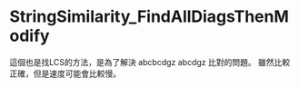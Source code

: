 # StringSimilarity_FindAllDiagsThenModify
這個也是找LCS的方法，是為了解決
abcbcdgz
abcdgz
比對的問題。
雖然比較正確，但是速度可能會比較慢。
